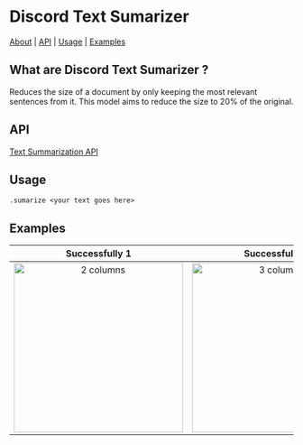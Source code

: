 # Discord Text Sumarizer
[About](#About) | [API](#API) | [Usage](#Usage) | [Examples](#examples)

## What are Discord Text Sumarizer ?

Reduces the size of a document by only keeping the most relevant sentences from it. This model aims to reduce the size to 20% of the original.

## API

[Text Summarization API](https://deepai.org/machine-learning-model/summarization)

## Usage
```
.sumarize <your text goes here>
```

## Examples

| Successfully 1 | Successfully 2 | Failed |
|:---------------:|:----------------:|:------------------:|
| <img width="300" alt="2 columns" src="https://user-images.githubusercontent.com/106671990/205347197-f03a1798-dbab-4e67-b6b5-b5a51d6871bc.png"> | <img width="300" alt="3 columns" src="https://user-images.githubusercontent.com/106671990/205346954-19353488-1949-4edd-91c5-d182510a1046.png"> | <img width="300" alt="4 columns" src="https://user-images.githubusercontent.com/106671990/205347092-590b3afe-3115-46ea-b325-bf731a666550.png"> |

